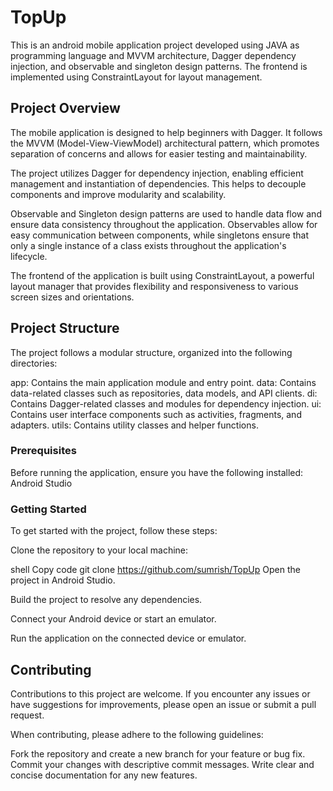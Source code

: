 # TopUp

This is an android mobile application project developed using JAVA as programming language and MVVM architecture, Dagger dependency injection, and observable and singleton design patterns. The frontend is implemented using ConstraintLayout for layout management.

## Project Overview
The mobile application is designed to help beginners with Dagger. It follows the MVVM (Model-View-ViewModel) architectural pattern, which promotes separation of concerns and allows for easier testing and maintainability.

The project utilizes Dagger for dependency injection, enabling efficient management and instantiation of dependencies. This helps to decouple components and improve modularity and scalability.

Observable and Singleton design patterns are used to handle data flow and ensure data consistency throughout the application. Observables allow for easy communication between components, while singletons ensure that only a single instance of a class exists throughout the application's lifecycle.

The frontend of the application is built using ConstraintLayout, a powerful layout manager that provides flexibility and responsiveness to various screen sizes and orientations.

## Project Structure
The project follows a modular structure, organized into the following directories:

app: Contains the main application module and entry point.
data: Contains data-related classes such as repositories, data models, and API clients.
di: Contains Dagger-related classes and modules for dependency injection.
ui: Contains user interface components such as activities, fragments, and adapters.
utils: Contains utility classes and helper functions.

### Prerequisites
Before running the application, ensure you have the following installed:
Android Studio 

### Getting Started
To get started with the project, follow these steps:

Clone the repository to your local machine:

shell
Copy code
git clone https://github.com/sumrish/TopUp
Open the project in Android Studio.

Build the project to resolve any dependencies.

Connect your Android device or start an emulator.

Run the application on the connected device or emulator.

## Contributing
Contributions to this project are welcome. If you encounter any issues or have suggestions for improvements, please open an issue or submit a pull request.

When contributing, please adhere to the following guidelines:

Fork the repository and create a new branch for your feature or bug fix.
Commit your changes with descriptive commit messages.
Write clear and concise documentation for any new features.
